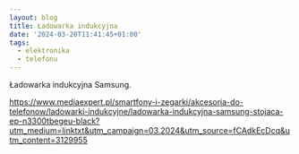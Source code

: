 ```yaml
---
layout: blog
title: Ładowarka indukcyjna
date: '2024-03-20T11:41:45+01:00'
tags:
  - elektronika
  - telefonu
---
```


Ładowarka indukcyjna Samsung.

https://www.mediaexpert.pl/smartfony-i-zegarki/akcesoria-do-telefonow/ladowarki-indukcyjne/ladowarka-indukcyjna-samsung-stojaca-ep-n3300tbegeu-black?utm_medium=linktxt&utm_campaign=03.2024&utm_source=fCAdkEcDcq&utm_content=3129955
